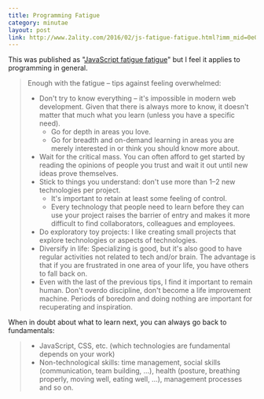 ```yaml
---
title: Programming Fatigue
category: minutae
layout: post
link: http://www.2ality.com/2016/02/js-fatigue-fatigue.html?imm_mid=0e0972&cmp=em-web-na-na-newsltr_20160217
---
```


This was published as "[JavaScript fatigue fatigue][source]" but I feel it applies to programming in general.

> Enough with the fatigue – tips against feeling overwhelmed:
>
>  * Don't try to know everything – it's impossible in modern web development. Given that there is always more to know, it doesn't matter that much what you learn (unless you have a specific need).
>    * Go for depth in areas you love.
>    * Go for breadth and on-demand learning in areas you are merely interested in or think you should know more about.
>  * Wait for the critical mass. You can often afford to get started by reading the opinions of people you trust and wait it out until new ideas prove themselves.
>  * Stick to things you understand: don't use more than 1–2 new technologies per project.
>    * It's important to retain at least some feeling of control.
>    * Every technology that people need to learn before they can use your project raises the barrier of entry and makes it more difficult to find collaborators, colleagues and employees.
>  * Do exploratory toy projects: I like creating small projects that explore technologies or aspects of technologies.
>  * Diversify in life: Specializing is good, but it's also good to have regular activities not related to tech and/or brain. The advantage is that if you are frustrated in one area of your life, you have others to fall back on.
>  * Even with the last of the previous tips, I find it important to remain human. Don't overdo discipline, don't become a life improvement machine. Periods of boredom and doing nothing are important for recuperating and inspiration.

  When in doubt about what to learn next, you can always go back to fundamentals:

>  * JavaScript, CSS, etc. (which technologies are fundamental depends on your work)
>  * Non-technological skills: time management, social skills (communication, team building, …), health (posture, breathing properly, moving well, eating well, …), management processes and so on.

[source]: http://www.2ality.com/2016/02/js-fatigue-fatigue.html?imm_mid=0e0972&cmp=em-web-na-na-newsltr_20160217
